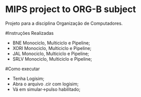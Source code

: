 ﻿# MIPS project to ORG-B subject
Projeto para a disciplina Organização de Computadores.

#Instruções Realizadas

- BNE Monociclo, Multiciclo e Pipeline;
- XORI Monociclo, Multiciclo e Pipeline;
- JAL Monociclo, Multiciclo e Pipeline;
- SRLV Monociclo, Multiciclo e Pipeline;

#Como executar
- Tenha Logisim;
- Abra o arquivo .cir com logisim;
- Vá em simular->pulso habilitado;
